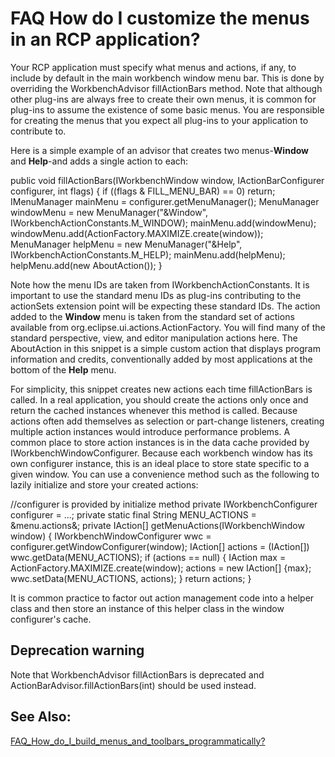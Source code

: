

FAQ How do I customize the menus in an RCP application?
=======================================================

Your RCP application must specify what menus and actions, if any, to include by default in the main workbench window menu bar. This is done by overriding the WorkbenchAdvisor fillActionBars method. Note that although other plug-ins are always free to create their own menus, it is common for plug-ins to assume the existence of some basic menus. You are responsible for creating the menus that you expect all plug-ins to your application to contribute to.

  
Here is a simple example of an advisor that creates two menus-**Window** and **Help**-and adds a single action to each:

   public void fillActionBars(IWorkbenchWindow window,
      IActionBarConfigurer configurer, int flags) {
      if ((flags & FILL\_MENU\_BAR) == 0)
         return;
      IMenuManager mainMenu = configurer.getMenuManager();
      MenuManager windowMenu = new MenuManager("&Window", 
         IWorkbenchActionConstants.M_WINDOW);
      mainMenu.add(windowMenu);
      windowMenu.add(ActionFactory.MAXIMIZE.create(window));
      MenuManager helpMenu = new MenuManager("&Help", 
         IWorkbenchActionConstants.M_HELP);
      mainMenu.add(helpMenu);
      helpMenu.add(new AboutAction());
   }

Note how the menu IDs are taken from IWorkbenchActionConstants. It is important to use the standard menu IDs as plug-ins contributing to the actionSets extension point will be expecting these standard IDs. The action added to the **Window** menu is taken from the standard set of actions available from org.eclipse.ui.actions.ActionFactory. You will find many of the standard perspective, view, and editor manipulation actions here. The AboutAction in this snippet is a simple custom action that displays program information and credits, conventionally added by most applications at the bottom of the **Help** menu.

  
For simplicity, this snippet creates new actions each time fillActionBars is called. In a real application, you should create the actions only once and return the cached instances whenever this method is called. Because actions often add themselves as selection or part-change listeners, creating multiple action instances would introduce performance problems. A common place to store action instances is in the data cache provided by IWorkbenchWindowConfigurer. Because each workbench window has its own configurer instance, this is an ideal place to store state specific to a given window. You can use a convenience method such as the following to lazily initialize and store your created actions:

   //configurer is provided by initialize method
   private IWorkbenchConfigurer configurer = ...;
   private static final String MENU_ACTIONS = &menu.actions&;
   private IAction\[\] getMenuActions(IWorkbenchWindow window) {
      IWorkbenchWindowConfigurer wwc =
         configurer.getWindowConfigurer(window);
      IAction\[\] actions = (IAction\[\]) wwc.getData(MENU_ACTIONS);
      if (actions == null) {
         IAction max = ActionFactory.MAXIMIZE.create(window);
         actions = new IAction\[\] {max};
         wwc.setData(MENU_ACTIONS, actions);
      }
      return actions;
   }

  

It is common practice to factor out action management code into a helper class and then store an instance of this helper class in the window configurer's cache.

Deprecation warning
-------------------

Note that WorkbenchAdvisor fillActionBars is deprecated and ActionBarAdvisor.fillActionBars(int) should be used instead.

See Also:
---------

[FAQ\_How\_do\_I\_build\_menus\_and\_toolbars\_programmatically?](./FAQ_How_do_I_build_menus_and_toolbars_programmatically.md "FAQ How do I build menus and toolbars programmatically?")

